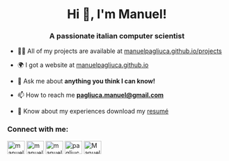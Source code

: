 <h1 align="center">Hi 👋, I'm Manuel!</h1>
<h3 align="center">A passionate italian computer scientist</h3>

<!--
- 🔭 I’m currently working on **my master's thesis**

- 🌱 I’m currently learning **JavaScript, Angular, GraphQL and computer graphics topics (displacement mapping, ...)**

- 👨🏻‍💻 I’m currently working as **software engineer**

- 📚 I'm currently studying for my master's degree at [university of milan](https://www.unimi.it/en/education/computer-science-master)
-->
- 👨‍💻 All of my projects are available at [manuelpagliuca.github.io/projects](https://manuelpagliuca.github.io/#projects)

- 🌍 I got a website at [manuelpagliuca.github.io](https://manuelpagliuca.github.io)

- 💬 Ask me about **anything you think I can know!**

- 📫 How to reach me **pagliuca.manuel@gmail.com**

- 📄 Know about my experiences download my [resumé](https://manuelpagliuca.github.io/uploads/CV_SWE.pdf)

<h3 align="left">Connect with me:</h3>
<p align="left">
<a href="https://linkedin.com/in/manuelpagliuca" target="blank"><img align="center" src="https://raw.githubusercontent.com/rahuldkjain/github-profile-readme-generator/master/src/images/icons/Social/linked-in-alt.svg" alt="manuelpagliuca" height="30" width="40" /></a>
<a href="https://leetcode.com/manuelpagliuca/" target="blank"><img align="center" src="https://raw.githubusercontent.com/rahuldkjain/github-profile-readme-generator/master/src/images/icons/Social/leet-code.svg" alt="manuelpagliuca" height="30" width="40" /></a>
<a href="https://twitter.com/pagliucamanuel" target="blank"><img align="center" src="https://raw.githubusercontent.com/rahuldkjain/github-profile-readme-generator/master/src/images/icons/Social/twitter.svg" alt="manuelpagliuca" height="30" width="40" /></a>
<a href="https://instagram.com/pagliucamanuel" target="blank"><img align="center" src="https://raw.githubusercontent.com/rahuldkjain/github-profile-readme-generator/master/src/images/icons/Social/instagram.svg" alt="pagliucamanuel" height="30" width="40" /></a>
<a href="https://discord.gg/Manuel Pagliuca#3710" target="blank"><img align="center" src="https://raw.githubusercontent.com/rahuldkjain/github-profile-readme-generator/master/src/images/icons/Social/discord.svg" alt="Manuel Pagliuca#3710" height="30" width="40" /></a>
</p>
